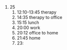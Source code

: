 1. 25
	1. 12:10-13:45 therapy 
	2. 14:35 therapy to office
	3. 15:15 lunch
	4. 20:00 work
	5. 20:12 office to home
	6. 21:45 home
	7. 23: